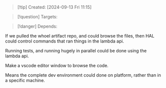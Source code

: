 
>[!tip] Created: [2024-09-13 Fri 11:15]

>[!question] Targets: 

>[!danger] Depends: 

If we pulled the whoel artifact repo, and could browse the files, then HAL could control commands that ran things in the lambda api.

Running tests, and running hugely in parallel could be done using the lambda api.

Make a vscode editor window to browse the code.

Means the complete dev environment could done on platform, rather than in a specific machine.